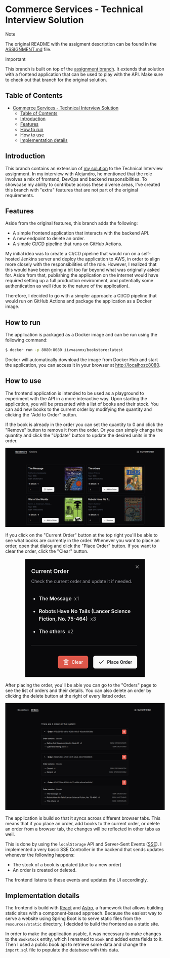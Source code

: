 # Commerce Services - Technical Interview Solution

> [!NOTE]
> The original README with the assigment description can be found in
> the [ASSIGNMENT.md](ASSIGNMENT.md) file.

> [!IMPORTANT]
> This branch is built on top of the
> [assignment branch](https://github.com/iivvaannxx/magento-order-management/tree/assignment).
> It extends that solution with a frontend application that can be used to play with the
> API. Make sure to check out that branch for the original solution.

## Table of Contents

* [Commerce Services - Technical Interview Solution](#commerce-services---technical-interview-solution)
    * [Table of Contents](#table-of-contents)
    * [Introduction](#introduction)
    * [Features](#features)
    * [How to run](#how-to-run)
    * [How to use](#how-to-use)
    * [Implementation details](#implementation-details)

## Introduction

This branch contains an extension of
[my solution](https://github.com/iivvaannxx/magento-order-management/tree/assignment)
to the Technical Interview assignment. In my interview with Alejandro, he mentioned that
the role involves a mix of frontend, DevOps and backend responsibilities. To showcase my
ability to contribute across these diverse areas, I've created this branch with "extra"
features that are not part of the original requirements.

## Features

Aside from the original features, this branch adds the following:

- A simple frontend application that interacts with the backend API.
- A new endpoint to delete an order.
- A simple CI/CD pipeline that runs on GitHub Actions.

My initial idea was to create a CI/CD pipeline that would run on a self-hosted Jenkins
server and deploy the application to AWS, in order to align more closely with the
responsibilities of the role. However, I realized that this would have been going a bit
too far beyond what was originally asked for. Aside from that, publishing the application
on the internet would have required setting up a full production environment, and
potentially some authentication as well (due to the nature of the application).

Therefore, I decided to go with a simpler approach: a CI/CD pipeline that would run on
GitHub Actions and package the application as a Docker image.

## How to run

The application is packaged as a Docker image and can be run using the following command:

```bash
$ docker run -p 8080:8080 iivvaannx/bookstore:latest
``` 

Docker will automatically download the image from Docker Hub and start the application,
you can access
it in your browser at [http://localhost:8080](http://localhost:8080).

## How to use

The frontend application is intended to be used as a playground to experiment with the API
in a more interactive way. Upon starting the application, you will be presented with a
list of books and their stock. You can add new books to the current order by modifying the
quantity and clicking the "Add to Order" button.

If the book is already in the order you can set the quantity to 0 and click the "Remove"
button to remove it from the order. Or you can simply change the quantity and click the
"Update" button to update the desired units in the order.

![Book List](.github/assets/book-list.png)

If you click on the "Current Order" button at the top right you'll be able to see what
books are currently in the order. Whenever you want to place an order, open that dialog
and click the "Place Order" button. If you want to clear the order, click the "Clear"
button.

<div align="center">
  <img src=".github/assets/current-order.png" alt="Current Order" />
</div>

After placing the order, you'll be able you can go to the "Orders" page to see the
list of orders and their details. You can also delete an order by clicking the delete
button at the right of every listed order.

![Order List](.github/assets/order-list.png)

The application is build so that it syncs across different browser tabs. This means that
if you place an order, add books to the current order, or delete an order from a browser
tab,
the changes will be reflected in other tabs as well.

This is done by using the `localStorage` API and Server-Sent
Events ([SSE](https://developer.mozilla.org/en-US/docs/Web/API/Server-sent_events)). I
implemented a very basic SSE Controller in the backend that sends updates whenever the
following happens:

- The stock of a book is updated (due to a new order)
- An order is created or deleted.

The frontend listens to these events and updates the UI accordingly.

## Implementation details

The frontend is build with [React](https://react.dev) and [Astro](https://astro.build/), a
framework that allows building static sites with a component-based approach. Because the
easiest way to serve a website using Spring Boot is to serve static files from the
`resources/static` directory, I decided to build the frontend as a static site.

In order to make the application usable, it was necessary to make changes to the
`BookStock` entity, which I renamed to `Book` and added extra fields to it. Then I used a
public book api to retrieve some data and change the `import.sql` file to populate the
database with this data.
